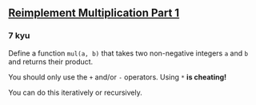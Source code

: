<h2><a href=https://www.codewars.com/kata/563cc8c1a3895d7d30000049/train/javascript target="_blank">Reimplement Multiplication Part 1</a></h2><h3>7 kyu</h3><p>Define a function <code>mul(a, b)</code> that takes two non-negative integers <code>a</code> and <code>b</code> and returns their product.</p><p>You should only use the <code>+</code> and/or <code>-</code> operators. Using <code>*</code> <strong>is cheating!</strong></p><p>You can do this iteratively or recursively.</p>